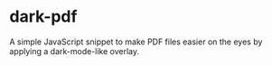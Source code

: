 # dark-pdf
A simple JavaScript snippet to make PDF files easier on the eyes by applying a dark-mode-like overlay.
